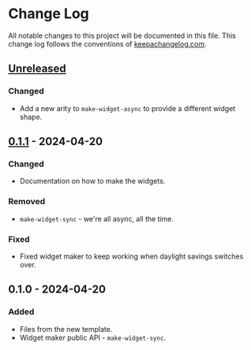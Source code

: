 # Change Log
All notable changes to this project will be documented in this file. This change log follows the conventions of [keepachangelog.com](http://keepachangelog.com/).

## [Unreleased]
### Changed
- Add a new arity to `make-widget-async` to provide a different widget shape.

## [0.1.1] - 2024-04-20
### Changed
- Documentation on how to make the widgets.

### Removed
- `make-widget-sync` - we're all async, all the time.

### Fixed
- Fixed widget maker to keep working when daylight savings switches over.

## 0.1.0 - 2024-04-20
### Added
- Files from the new template.
- Widget maker public API - `make-widget-sync`.

[Unreleased]: https://sourcehost.site/your-name/lisp-is-math/compare/0.1.1...HEAD
[0.1.1]: https://sourcehost.site/your-name/lisp-is-math/compare/0.1.0...0.1.1

